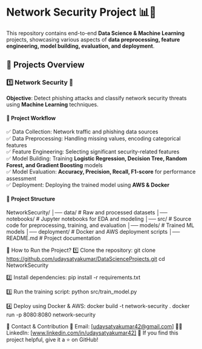 
# Network Security Project 📊🚀  
This repository contains end-to-end **Data Science & Machine Learning** projects, showcasing various aspects of **data preprocessing, feature engineering, model building, evaluation, and deployment**.  

## 📁 Projects Overview  
### 1️⃣ **Network Security** 🔐  
**Objective**: Detect phishing attacks and classify network security threats using **Machine Learning** techniques.  

#### 🔹 **Project Workflow**  
✅ Data Collection: Network traffic and phishing data sources  
✅ Data Preprocessing: Handling missing values, encoding categorical features  
✅ Feature Engineering: Selecting significant security-related features  
✅ Model Building: Training **Logistic Regression, Decision Tree, Random Forest, and Gradient Boosting** models  
✅ Model Evaluation: **Accuracy, Precision, Recall, F1-score** for performance assessment  
✅ Deployment: Deploying the trained model using **AWS & Docker**  

#### 📂 **Project Structure**  

NetworkSecurity/
│── data/ # Raw and processed datasets
│── notebooks/ # Jupyter notebooks for EDA and modeling 
│── src/ # Source code for preprocessing, training, and evaluation 
│── models/ # Trained ML models 
│── deployment/ # Docker and AWS deployment scripts 
│── README.md # Project documentation

🚀 How to Run the Project?
1️⃣ Clone the repository:
git clone https://github.com/udaysatyakumar/DataScienceProjects.git
   cd NetworkSecurity

2️⃣ Install dependencies:
pip install -r requirements.txt

3️⃣ Run the training script:
python src/train_model.py

4️⃣ Deploy using Docker & AWS:
docker build -t network-security .
docker run -p 8080:8080 network-security

📢 Contact & Contribution
📧 Email: [udaysatyakumar42@gmail.com]
👨‍💻 LinkedIn: [www.linkedin.com/in/udaysatyakumar42]
🌟 If you find this project helpful, give it a ⭐ on GitHub!




